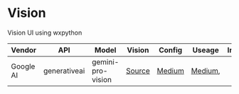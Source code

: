 # Vision
Vision UI using wxpython

| Vendor   | API | Model   | Vision | Config | Useage|Info | 
|------------|------------|------------|------------|------------|------------|------------|
| Google AI| generativeai | gemini-pro-vision | [Source](https://github.com/myaichat/wxchat/blob/google_vision/google_vision.py)| [Medium](https://medium.com/p/aa05cb233f2f)| [Medium](https://medium.com/p/c75adecb16eb), []()|[]()|
